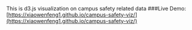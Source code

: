 
This is d3.js visualization on campus safety related data
###Live Demo: [https://xiaowenfeng1.github.io/campus-safety-viz/](https://xiaowenfeng1.github.io/campus-safety-viz/)
